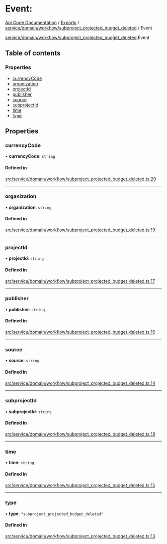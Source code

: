 # Event: 
 
[Api Code Documentation](../README.md) / [Exports](../modules.md) / [service/domain/workflow/subproject\_projected\_budget\_deleted](../modules/service_domain_workflow_subproject_projected_budget_deleted.md) / Event

[service/domain/workflow/subproject_projected_budget_deleted](../modules/service_domain_workflow_subproject_projected_budget_deleted.md).Event

## Table of contents

### Properties

- [currencyCode](service_domain_workflow_subproject_projected_budget_deleted.Event.md#currencycode)
- [organization](service_domain_workflow_subproject_projected_budget_deleted.Event.md#organization)
- [projectId](service_domain_workflow_subproject_projected_budget_deleted.Event.md#projectid)
- [publisher](service_domain_workflow_subproject_projected_budget_deleted.Event.md#publisher)
- [source](service_domain_workflow_subproject_projected_budget_deleted.Event.md#source)
- [subprojectId](service_domain_workflow_subproject_projected_budget_deleted.Event.md#subprojectid)
- [time](service_domain_workflow_subproject_projected_budget_deleted.Event.md#time)
- [type](service_domain_workflow_subproject_projected_budget_deleted.Event.md#type)

## Properties

### currencyCode

• **currencyCode**: `string`

#### Defined in

[src/service/domain/workflow/subproject_projected_budget_deleted.ts:20](https://github.com/openkfw/TruBudget/blob/4d7fd4be/api/src/service/domain/workflow/subproject_projected_budget_deleted.ts#L20)

___

### organization

• **organization**: `string`

#### Defined in

[src/service/domain/workflow/subproject_projected_budget_deleted.ts:19](https://github.com/openkfw/TruBudget/blob/4d7fd4be/api/src/service/domain/workflow/subproject_projected_budget_deleted.ts#L19)

___

### projectId

• **projectId**: `string`

#### Defined in

[src/service/domain/workflow/subproject_projected_budget_deleted.ts:17](https://github.com/openkfw/TruBudget/blob/4d7fd4be/api/src/service/domain/workflow/subproject_projected_budget_deleted.ts#L17)

___

### publisher

• **publisher**: `string`

#### Defined in

[src/service/domain/workflow/subproject_projected_budget_deleted.ts:16](https://github.com/openkfw/TruBudget/blob/4d7fd4be/api/src/service/domain/workflow/subproject_projected_budget_deleted.ts#L16)

___

### source

• **source**: `string`

#### Defined in

[src/service/domain/workflow/subproject_projected_budget_deleted.ts:14](https://github.com/openkfw/TruBudget/blob/4d7fd4be/api/src/service/domain/workflow/subproject_projected_budget_deleted.ts#L14)

___

### subprojectId

• **subprojectId**: `string`

#### Defined in

[src/service/domain/workflow/subproject_projected_budget_deleted.ts:18](https://github.com/openkfw/TruBudget/blob/4d7fd4be/api/src/service/domain/workflow/subproject_projected_budget_deleted.ts#L18)

___

### time

• **time**: `string`

#### Defined in

[src/service/domain/workflow/subproject_projected_budget_deleted.ts:15](https://github.com/openkfw/TruBudget/blob/4d7fd4be/api/src/service/domain/workflow/subproject_projected_budget_deleted.ts#L15)

___

### type

• **type**: ``"subproject_projected_budget_deleted"``

#### Defined in

[src/service/domain/workflow/subproject_projected_budget_deleted.ts:13](https://github.com/openkfw/TruBudget/blob/4d7fd4be/api/src/service/domain/workflow/subproject_projected_budget_deleted.ts#L13)
